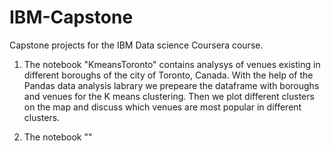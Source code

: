 # IBM-Capstone
Capstone projects for the IBM Data science Coursera course. 
1) The notebook "KmeansToronto" contains analysys of venues existing in different boroughs of the city of Toronto, Canada. 
With the help of the Pandas data analysis labrary we prepeare the dataframe with boroughs and venues for the K means clustering. 
Then we plot different clusters on the map and discuss which venues are most popular in different clusters. 

2) The notebook ""

